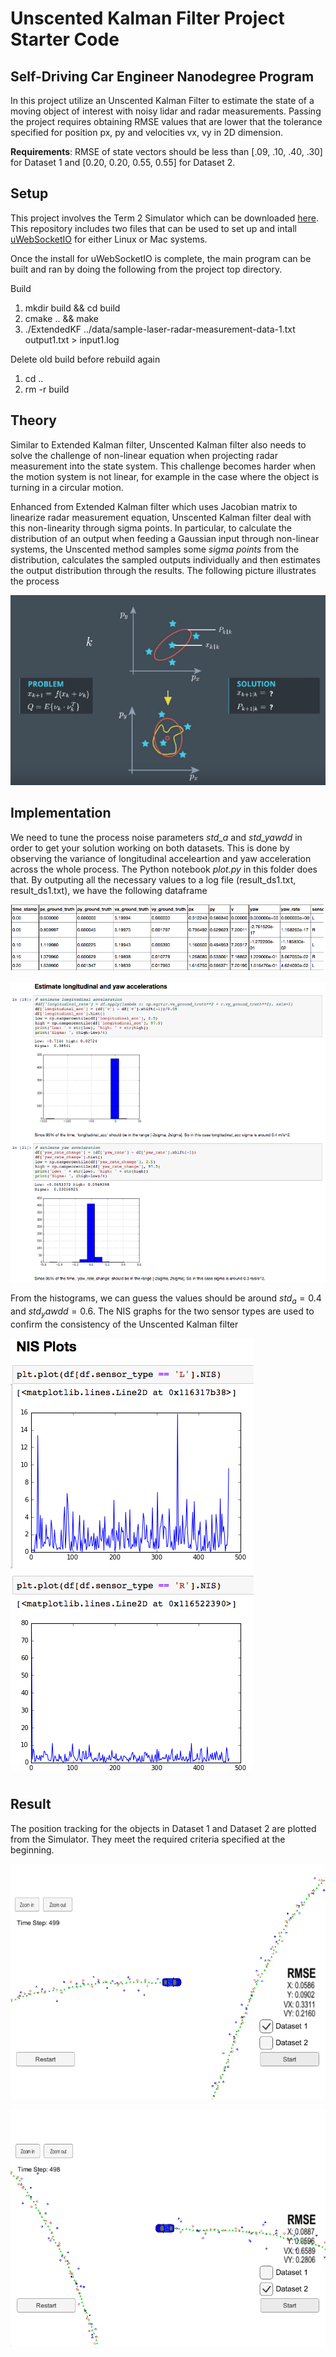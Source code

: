 # Unscented Kalman Filter Project Starter Code
Self-Driving Car Engineer Nanodegree Program
---

In this project utilize an Unscented Kalman Filter to estimate the state of a moving object of interest with noisy lidar and radar measurements. Passing the project requires obtaining RMSE values that are lower that the tolerance specified for position px, py and velocities vx, vy in 2D dimension. 

**Requirements**: RMSE of state vectors should be less than [.09, .10, .40, .30] for Dataset 1 and [0.20, 0.20, 0.55, 0.55] for Dataset 2.

[unscented]: ./images/unscented.png
[dataframe]: ./images/dataframe.png
[ds1]: ./images/ds1.png
[ds2]: ./images/ds2.png
[estimate_process_noise]: ./images/estimate_process_noise.png
[NIS]: ./images/NIS.png

## Setup 

This project involves the Term 2 Simulator which can be downloaded [here](https://github.com/udacity/self-driving-car-sim/releases). This repository includes two files that can be used to set up and intall [uWebSocketIO](https://github.com/uWebSockets/uWebSockets) for either Linux or Mac systems.

Once the install for uWebSocketIO is complete, the main program can be built and ran by doing the following from the project top directory.

Build
1. mkdir build && cd build
2. cmake .. && make
3. ./ExtendedKF ../data/sample-laser-radar-measurement-data-1.txt output1.txt > input1.log

Delete old build before rebuild again
1. cd ..
2. rm -r build

## Theory

Similar to Extended Kalman filter, Unscented Kalman filter also needs to solve the challenge of non-linear equation when projecting radar measurement into the state system. This challenge becomes harder when the motion system is not linear, for example in the case where the object is turning in a circular motion.

Enhanced from Extended Kalman filter which uses Jacobian matrix to linearize radar measurement equation, Unscented Kalman filter deal with this non-linearity through sigma points. In particular, to calculate the distribution of an output when feeding a Gaussian input through non-linear systems, the Unscented method samples some *sigma points* from the distribution, calculates the sampled outputs individually and then estimates the output distribution through the results. The following picture illustrates the process

![alt text][unscented]

## Implementation

We need to tune the process noise parameters *std_a* and *std_yawdd* in order to get your solution working on both datasets. This is done by observing the variance of longitudinal acceleartion and yaw acceleration across the whole process. The Python notebook *plot.py* in this folder does that. By outputing all the necessary values to a log file (result_ds1.txt, result_ds1.txt), we have the following dataframe

![alt text][dataframe]

![alt text][estimate_process_noise]

From the histograms, we can guess the values should be around $std_a = 0.4$ and $std_yawdd = 0.6$. The NIS graphs for the two sensor types are used to confirm the consistency of the Unscented Kalman filter

![alt text][NIS]

## Result

The position tracking for the objects in Dataset 1 and Dataset 2 are plotted from the Simulator. They meet the required criteria specified at the beginning.

![alt text][ds1]

![alt text][ds2]

